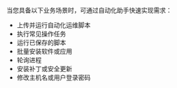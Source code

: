 当您具备以下业务场景时，可通过自动化助手快速实现需求：
- 上传并运行自动化运维脚本
- 执行常见操作任务
- 运行已保存的脚本
- 批量安装软件或应用
- 轮询进程
- 安装补丁或安全更新
- 修改主机名或用户登录密码

